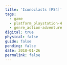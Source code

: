```yaml
---
title: 'Iconoclasts [PS4]'
tags:
  - game
  - platform_playstation-4
  - genre_action-adventure
digital: true
physical: false
guide: false
pending: false
date: 2018-01-26
permalink: false
---
```

